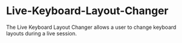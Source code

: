 # Live-Keyboard-Layout-Changer
The Live Keyboard Layout Changer allows a user to change keyboard layouts during a live session.
